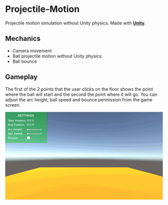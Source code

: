 # Projectile-Motion
Projectile motion simulation without Unity physics. Made with **[Unity](https://unity.com/)**.

## Mechanics
* Camera movement
* Ball projectile motion without Unity physics.
* Ball bounce

## Gameplay
The first of the 2 points that the user clicks on the floor shows the point where the ball will start and the second the point where it will go. 
You can adjust the arc height, ball speed and bounce permission from the game screen.

![](/VideosAndPhotos/Gameplay.gif)
